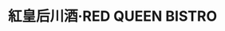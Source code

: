 ---
title: "紅皇后川酒·RED QUEEN BISTRO"
description: "紅皇后川酒·RED QUEEN BISTRO"
layout: shop
keywords:
  - 美食競賽
  - 台灣美食
  - 美食精選
datePublished: "2025-06-30"
dateModified: "2025-07-04"
city: "台北市"
district: "大安區"
address: "台北市大安區樂利路11巷32號1樓"
phone: "0227323255"
geo: "25.02826872390276, 121.55244554849739"
google_map: "https://maps.app.goo.gl/3WtC6N6ZG8CwFjfW9"
footinder: "https://footinder.com.tw/%E5%8F%B0%E5%8C%97%E5%B8%82%E5%A4%A7%E5%AE%89%E5%8D%80/8821/"
official: "https://www.facebook.com/redqueenbistro/"
award:
  - name: "500盤"
    year: "2024"
    entries:
      - dishes:
          - "芙蓉水煮牛"

---